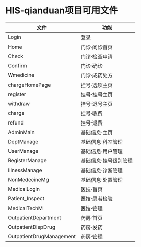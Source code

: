 # HIS-qianduan项目可用文件

| 文件                     | 功能                  |
| ------------------------ | --------------------- |
| Login                    | 登录                  |
| Home                     | 门诊·问诊首页         |
| Check                    | 门诊·检查申请         |
| Confirm                  | 门诊·确诊             |
| Wmedicine                | 门诊·成药处方         |
| chargeHomePage           | 挂号·选项主页         |
| register                 | 挂号·挂号主页         |
| withdraw                 | 挂号·退号主页         |
| charge                   | 挂号·收费             |
| refund                   | 挂号·退费             |
| AdminMain                | 基础信息·主页         |
| DeptManage               | 基础信息·科室管理     |
| UserManage               | 基础信息·用户管理     |
| RegisterManage           | 基础信息·挂号级别管理 |
| IllnessManage            | 基础信息·诊断管理     |
| NonMedecineMg            | 基础信息·处置管理     |
| MedicalLogin             | 医技·首页             |
| Patient_Inspect          | 医技·患者检验         |
| MedicalTechM             | 医技·管理             |
| OutpatientDepartment     | 药房·首页             |
| OutpatientDispDrug       | 药房·发药             |
| OutpatientDrugManagement | 药房·管理             |
